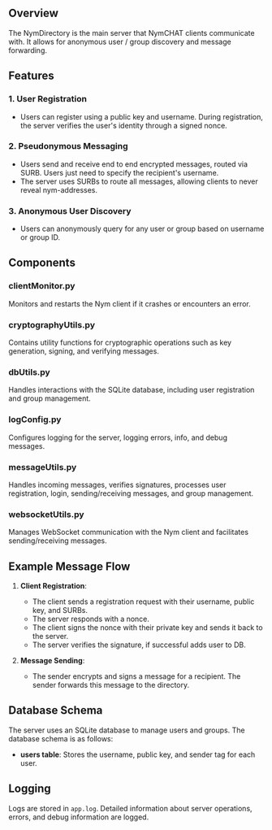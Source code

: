 
## Overview

The NymDirectory is the main server that NymCHAT clients communicate with. It allows for anonymous user / group discovery and message forwarding. 

## Features

### 1. User Registration
   - Users can register using a public key and username. During registration, the server verifies the user's identity through a signed nonce.
   
### 2. Pseudonymous Messaging
   - Users send and receive end to end encrypted messages, routed via SURB. Users just need to specify the recipient's username. 
   - The server uses SURBs to route all messages, allowing clients to never reveal nym-addresses.

### 3. Anonymous User Discovery
   - Users can anonymously query for any user or group based on username or group ID. 

## Components

### clientMonitor.py
Monitors and restarts the Nym client if it crashes or encounters an error.

### cryptographyUtils.py
Contains utility functions for cryptographic operations such as key generation, signing, and verifying messages.

### dbUtils.py
Handles interactions with the SQLite database, including user registration and group management.

### logConfig.py
Configures logging for the server, logging errors, info, and debug messages.

### messageUtils.py
Handles incoming messages, verifies signatures, processes user registration, login, sending/receiving messages, and group management.

### websocketUtils.py
Manages WebSocket communication with the Nym client and facilitates sending/receiving messages.

## Example Message Flow
1. **Client Registration**:
    - The client sends a registration request with their username, public key, and SURBs.
    - The server responds with a nonce.
    - The client signs the nonce with their private key and sends it back to the server.
    - The server verifies the signature, if successful adds user to DB. 

2. **Message Sending**:
    - The sender encrypts and signs a message for a recipient. The sender forwards this message to the directory. 

## Database Schema
The server uses an SQLite database to manage users and groups. The database schema is as follows:

- **users table**: Stores the username, public key, and sender tag for each user.
## Logging
Logs are stored in `app.log`. Detailed information about server operations, errors, and debug information are logged.

